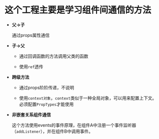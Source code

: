 # 这个工程主要是学习**组件间通信**的方法


- **父→子**

    通过props属性通信

- **子→父**

  - 通过回调函数的方法调用父类的函数

  - 使用`ref`透传

- **跨级方法**

  - 通过props阶阶传递，不说明

  - 使用`context对象`，`context`类似于一种全局对象，可以用来配置上下文。必须配置`PropTypes`才能使用



- **非嵌套关系组件通信**

    这个方法使用events的事件原理，在组件A中注册一个事件监听器（`addListener`），并在组件B中调用事件。


